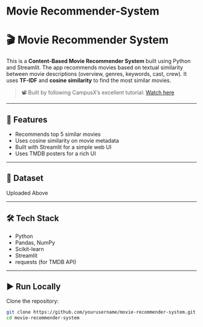 # Movie Recommender-System
# 🎬 Movie Recommender System

This is a **Content-Based Movie Recommender System** built using Python and Streamlit. The app recommends movies based on textual similarity between movie descriptions (overview, genres, keywords, cast, crew). It uses **TF-IDF** and **cosine similarity** to find the most similar movies.

> 📽️ Built by following CampusX’s excellent tutorial: [Watch here](https://www.youtube.com/watch?v=1xtrIEwY_zY)

---

## 🚀 Features

- Recommends top 5 similar movies
- Uses cosine similarity on movie metadata
- Built with Streamlit for a simple web UI
- Uses TMDB posters for a rich UI

---

## 📁 Dataset

Uploaded Above

---

## 🛠️ Tech Stack

- Python
- Pandas, NumPy
- Scikit-learn
- Streamlit
- requests (for TMDB API)

---

## ▶️ Run Locally

Clone the repository:

```bash
git clone https://github.com/yourusername/movie-recommender-system.git
cd movie-recommender-system

